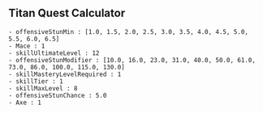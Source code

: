 ## Titan Quest Calculator

    - offensiveStunMin : [1.0, 1.5, 2.0, 2.5, 3.0, 3.5, 4.0, 4.5, 5.0, 5.5, 6.0, 6.5]
    - Mace : 1
    - skillUltimateLevel : 12
    - offensiveStunModifier : [10.0, 16.0, 23.0, 31.0, 40.0, 50.0, 61.0, 73.0, 86.0, 100.0, 115.0, 130.0]
    - skillMasteryLevelRequired : 1
    - skillTier : 1
    - skillMaxLevel : 8
    - offensiveStunChance : 5.0
    - Axe : 1
